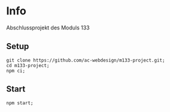 # Info

Abschlussprojekt des Moduls 133

## Setup

    git clone https://github.com/ac-webdesign/m133-project.git;
    cd m133-project;
    npm ci;

## Start

    npm start;
